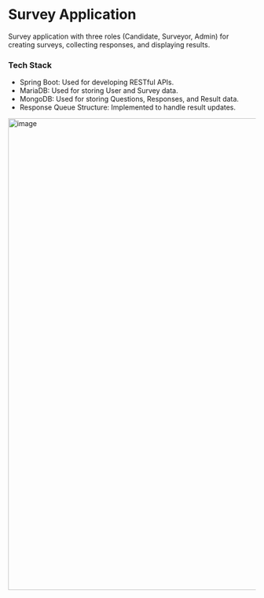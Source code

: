 # Survey Application

Survey application with three roles (Candidate, Surveyor, Admin) for creating surveys, collecting responses, and displaying results.

### Tech Stack
* Spring Boot: Used for developing RESTful APIs.
* MariaDB: Used for storing User and Survey data.
* MongoDB: Used for storing Questions, Responses, and Result data.
* Response Queue Structure: Implemented to handle result updates.


<img width="958" alt="image" src="https://github.com/user-attachments/assets/0291bd30-d4f8-4655-bc9c-1b5f5f06476e">
